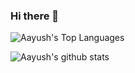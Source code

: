 ### Hi there 👋

![Aayush's Top Languages](https://github-readme-stats.vercel.app/api/top-langs/?username=coder-Aayush&layout=compact&theme=radical)

![Aayush's github stats](https://github-readme-stats.vercel.app/api?username=coder-Aayush&show_icons=true&theme=dark)
